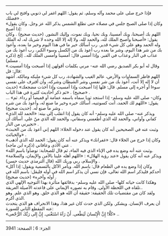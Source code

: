 ------------------------------------------------------------------------

فإذا خرج صلى على محمد وآله وسلم، ثم يقول: اللهم اغفر لي ذنوبي وافتح لي
باب فضلك» .  
«وكان إذا صلى الصبح جلس في مصلاه حتى تطلع الشمس يذكر الله عز وجل. وكان
يقول إذا أصبح:  
اللهم بك أصبحنا، وبك أمسينا، وبك نحيا، وبك نموت، وإليك النشور. (حديث
صحيح) . وكان يقول: «أصبحنا وأصبح الملك لله، والحمد لله، ولا إله إلا الله
وحده لا شريك له، له الملك وله الحمد وهو على كل شيء قدير. رب أسألك خير ما
في هذا اليوم وخير ما بعده، وأعوذ بك من شر هذا اليوم، وشر ما بعده رب أعوذ
بك من الكسل وسوء الكبر، رب أعوذ بك من عذاب في النار وعذاب في القبر. وإذا
أمسى قال: أمسينا وأمسى الملك لله.. إلخ (ذكره مسلم) .  
«وقال له أبو بكر الصديق رضي الله عنه- مرني بكلمات أقولهن إذا أصبحت وإذا
أمسيت. قال: قل:  
اللهم فاطر السماوات والأرض، عالم الغيب والشهادة، رب كل شيء مليكه ومالكه.
أشهد أن لا إله إلا أنت، أعوذ بك من شر نفسي وشر الشيطان وشركه، وأن أقترف
على نفسي سوءا أو أجره إلى مسلم. قال: قلها إذا أصبحت وإذا أمسيت وإذا أخذت
مضجعك» (حديث صحيح) . «ثم ذكر أحاديث كثيرة في هذا الباب» .  
... «وكان- صلى الله عليه وسلم- إذا استجد ثوبا سماه باسمه عمامة أو قميصا
أو رداء. ثم يقول: «اللهم لك الحمد، أنت كسوتنيه، أسألك خيره وخير ما صنع
له، وأعوذ بك من شره وشر ما صنع له. (حديث صحيح) .  
«ويذكر عنه- صلى الله عليه وسلم- أنه كان يقول إذا انقلب إلى بيته: «الحمد
لله الذي كفاني وآواني، والحمد لله الذي أطعمني وسقاني، والحمد لله الذي منّ
علي. أسألك أن تجيرني من النار» .  
«وثبت عنه في الصحيحين أنه كان يقول عند دخوله الخلاء: اللهم إني أعوذ بك
من الخبث والخبائث» .  
«وكان إذا خرج من الخلاء قال: «غفرانك» ويذكر عنه أنه كان يقول: الحمد لله
الذي أذهب عني الأذى وعافاني (ذكره ابن ماجه) .  
«وثبت عنه أنه وضع يده في الإناء الذي فيه الماء، ثم قال للصحابة: توضأوا
باسم الله.  
«ويذكر عنه أنه كان يقول «عند رؤية الهلال» : «اللهم أهله علينا بالأمن
والإيمان، والسلامة والإسلام، ربي وربك الله (قال الترمذي حديث حسن) .  
«وكان إذا وضع يده في الطعام قال: باسم الله. ويأمر الآكل بالتسمية ويقول:
إذا أكل أحدكم فليذكر اسم الله تعالى، فإن نسي أن يذكر اسم الله في أوله
فليقل: باسم الله في أوله وآخره» (حديث صحيح) .  
وهكذا كانت حياته كلها- صلى الله عليه وسلم- بدقائقها متأثرة بهذا التوجيه
الإلهي الذي تلقاه في اللحظة الأولى. وقام به تصوره الإيماني على قاعدته
الأصيلة العريقة..  
ولقد كان من مقتضيات تلك الحقيقة: حقيقة أن الله هو الذي خلق. وهو الذي
علم. وهو الذي أكرم.  
أن يعرف الإنسان. ويشكر. ولكن الذي حدث كان غير هذا، وهذا الانحراف هو الذي
يتحدث عنه المقطع الثاني للسورة:  
«كَلَّا! إِنَّ الْإِنْسانَ لَيَطْغى. أَنْ رَآهُ اسْتَغْنى. إِنَّ إِلى رَبِّكَ الرُّجْعى» ..

------------------------------------------------------------------------

الجزء: 6 ¦ الصفحة: 3941
